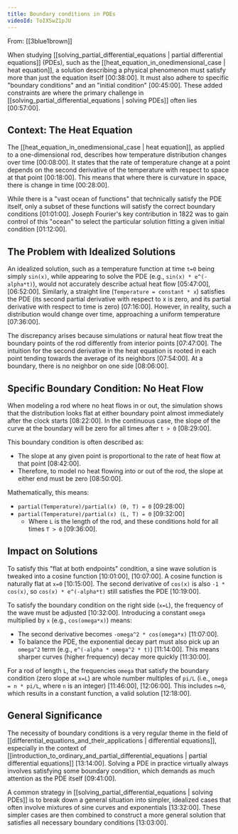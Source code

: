 ```yaml
---
title: Boundary conditions in PDEs
videoId: ToIXSwZ1pJU
---
```


From: [[3blue1brown]] <br/> 

When studying [[solving_partial_differential_equations | partial differential equations]] (PDEs), such as the [[heat_equation_in_onedimensional_case | heat equation]], a solution describing a physical phenomenon must satisfy more than just the equation itself <a class="yt-timestamp" data-t="00:38:00">[00:38:00]</a>. It must also adhere to specific "boundary conditions" and an "initial condition" <a class="yt-timestamp" data-t="00:45:00">[00:45:00]</a>. These added constraints are where the primary challenge in [[solving_partial_differential_equations | solving PDEs]] often lies <a class="yt-timestamp" data-t="00:57:00">[00:57:00]</a>.

## Context: The Heat Equation
The [[heat_equation_in_onedimensional_case | heat equation]], as applied to a one-dimensional rod, describes how temperature distribution changes over time <a class="yt-timestamp" data-t="00:08:00">[00:08:00]</a>. It states that the rate of temperature change at a point depends on the second derivative of the temperature with respect to space at that point <a class="yt-timestamp" data-t="00:18:00">[00:18:00]</a>. This means that where there is curvature in space, there is change in time <a class="yt-timestamp" data-t="00:28:00">[00:28:00]</a>.

While there is a "vast ocean of functions" that technically satisfy the PDE itself, only a subset of these functions will satisfy the correct boundary conditions <a class="yt-timestamp" data-t="01:01:00">[01:01:00]</a>. Joseph Fourier's key contribution in 1822 was to gain control of this "ocean" to select the particular solution fitting a given initial condition <a class="yt-timestamp" data-t="01:12:00">[01:12:00]</a>.

## The Problem with Idealized Solutions
An idealized solution, such as a temperature function at time `t=0` being simply `sin(x)`, while appearing to solve the PDE (e.g., `sin(x) * e^(-alpha*t)`), would not accurately describe actual heat flow <a class="yt-timestamp" data-t="05:47:00">[05:47:00]</a>, <a class="yt-timestamp" data-t="06:52:00">[06:52:00]</a>. Similarly, a straight line (`Temperature = constant * x`) satisfies the PDE (its second partial derivative with respect to x is zero, and its partial derivative with respect to time is zero) <a class="yt-timestamp" data-t="07:16:00">[07:16:00]</a>. However, in reality, such a distribution would change over time, approaching a uniform temperature <a class="yt-timestamp" data-t="07:36:00">[07:36:00]</a>.

The discrepancy arises because simulations or natural heat flow treat the boundary points of the rod differently from interior points <a class="yt-timestamp" data-t="07:47:00">[07:47:00]</a>. The intuition for the second derivative in the heat equation is rooted in each point tending towards the average of its neighbors <a class="yt-timestamp" data-t="07:54:00">[07:54:00]</a>. At a boundary, there is no neighbor on one side <a class="yt-timestamp" data-t="08:06:00">[08:06:00]</a>.

## Specific Boundary Condition: No Heat Flow
When modeling a rod where no heat flows in or out, the simulation shows that the distribution looks flat at either boundary point almost immediately after the clock starts <a class="yt-timestamp" data-t="08:22:00">[08:22:00]</a>. In the continuous case, the slope of the curve at the boundary will be zero for all times after `t > 0` <a class="yt-timestamp" data-t="08:29:00">[08:29:00]</a>.

This boundary condition is often described as:
*   The slope at any given point is proportional to the rate of heat flow at that point <a class="yt-timestamp" data-t="08:42:00">[08:42:00]</a>.
*   Therefore, to model no heat flowing into or out of the rod, the slope at either end must be zero <a class="yt-timestamp" data-t="08:50:00">[08:50:00]</a>.

Mathematically, this means:
*   `partial(Temperature)/partial(x) (0, T) = 0` <a class="yt-timestamp" data-t="09:28:00">[09:28:00]</a>
*   `partial(Temperature)/partial(x) (L, T) = 0` <a class="yt-timestamp" data-t="09:32:00">[09:32:00]</a>
    *   Where `L` is the length of the rod, and these conditions hold for all times `T > 0` <a class="yt-timestamp" data-t="09:36:00">[09:36:00]</a>.

## Impact on Solutions
To satisfy this "flat at both endpoints" condition, a sine wave solution is tweaked into a cosine function <a class="yt-timestamp" data-t="10:01:00">[10:01:00]</a>, <a class="yt-timestamp" data-t="10:07:00">[10:07:00]</a>. A cosine function is naturally flat at `x=0` <a class="yt-timestamp" data-t="10:15:00">[10:15:00]</a>. The second derivative of `cos(x)` is also `-1 * cos(x)`, so `cos(x) * e^(-alpha*t)` still satisfies the PDE <a class="yt-timestamp" data-t="10:19:00">[10:19:00]</a>.

To satisfy the boundary condition on the right side (`x=L`), the frequency of the wave must be adjusted <a class="yt-timestamp" data-t="10:32:00">[10:32:00]</a>. Introducing a constant `omega` multiplied by `x` (e.g., `cos(omega*x)`) means:
*   The second derivative becomes `-omega^2 * cos(omega*x)` <a class="yt-timestamp" data-t="11:07:00">[11:07:00]</a>.
*   To balance the PDE, the exponential decay part must also pick up an `omega^2` term (e.g., `e^(-alpha * omega^2 * t)`) <a class="yt-timestamp" data-t="11:14:00">[11:14:00]</a>. This means sharper curves (higher frequency) decay more quickly <a class="yt-timestamp" data-t="11:30:00">[11:30:00]</a>.

For a rod of length `L`, the frequencies `omega` that satisfy the boundary condition (zero slope at `x=L`) are whole number multiples of `pi/L` (i.e., `omega = n * pi/L`, where `n` is an integer) <a class="yt-timestamp" data-t="11:46:00">[11:46:00]</a>, <a class="yt-timestamp" data-t="12:06:00">[12:06:00]</a>. This includes `n=0`, which results in a constant function, a valid solution <a class="yt-timestamp" data-t="12:18:00">[12:18:00]</a>.

## General Significance
The necessity of boundary conditions is a very regular theme in the field of [[differential_equations_and_their_applications | differential equations]], especially in the context of [[introduction_to_ordinary_and_partial_differential_equations | partial differential equations]] <a class="yt-timestamp" data-t="13:14:00">[13:14:00]</a>. Solving a PDE in practice virtually always involves satisfying some boundary condition, which demands as much attention as the PDE itself <a class="yt-timestamp" data-t="09:41:00">[09:41:00]</a>.

A common strategy in [[solving_partial_differential_equations | solving PDEs]] is to break down a general situation into simpler, idealized cases that often involve mixtures of sine curves and exponentials <a class="yt-timestamp" data-t="13:32:00">[13:32:00]</a>. These simpler cases are then combined to construct a more general solution that satisfies all necessary boundary conditions <a class="yt-timestamp" data-t="13:03:00">[13:03:00]</a>.